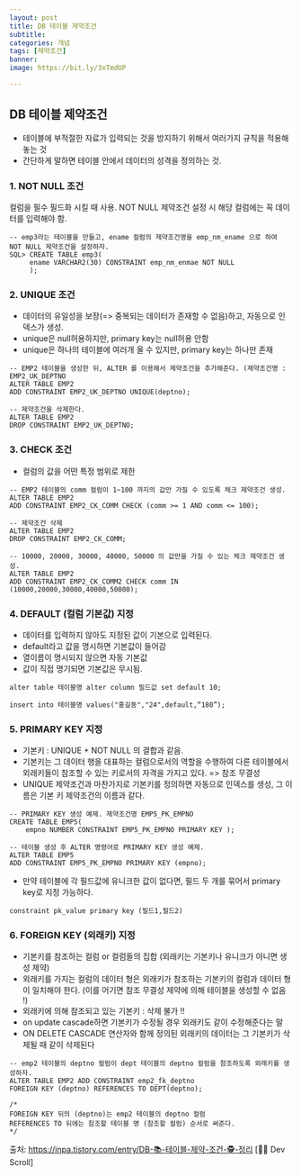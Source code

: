```yaml
---
layout: post
title: DB 테이블 제약조건
subtitle: 
categories: 개념
tags: [제약조건]
banner:
image: https://bit.ly/3xTmdUP

---
```


## DB 테이블 제약조건
* 테이블에 부적절한 자료가 입력되는 것을 방지하기 위해서 여러가지 규칙을 적용해 놓는 것
* 간단하게 말하면 테이블 안에서 데이터의 성격을 정의하는 것.

### 1. NOT NULL 조건
컬럼을 필수 필드화 시킬 때 사용.
NOT NULL 제약조건 설정 시 해당 컬럼에는 꼭 데이터를 입력해야 함.

~~~
-- emp3라는 테이블을 만들고, ename 컬럼의 제약조건명을 emp_nm_ename 으로 하여 NOT NULL 제약조건을 설정하자.  
SQL> CREATE TABLE emp3(  
     ename VARCHAR2(30) CONSTRAINT emp_nm_enmae NOT NULL  
     );  
~~~

### 2. UNIQUE 조건
* 데이터의 유일성을 보장(=> 중복되는 데이터가 존재할 수 없음)하고, 자동으로 인덱스가 생성.
* unique은 null허용하지만, primary key는 null허용 안함
* unique은 하나의 테이블에 여러개 올 수 있지만, primary key는 하나만 존재

~~~
-- EMP2 테이블을 생성한 뒤, ALTER 를 이용해서 제약조건을 추가해준다. (제약조건명 : EMP2_UK_DEPTNO
ALTER TABLE EMP2
ADD CONSTRAINT EMP2_UK_DEPTNO UNIQUE(deptno);

-- 제약조건을 삭제한다.
ALTER TABLE EMP2
DROP CONSTRAINT EMP2_UK_DEPTNO;  
~~~

### 3. CHECK 조건
* 컬럼의 값을 어떤 특정 범위로 제한

~~~
-- EMP2 테이블의 comm 컬럼이 1~100 까지의 값만 가질 수 있도록 체크 제약조건 생성.
ALTER TABLE EMP2
ADD CONSTRAINT EMP2_CK_COMM CHECK (comm >= 1 AND comm <= 100);

-- 제약조건 삭제
ALTER TABLE EMP2
DROP CONSTRAINT EMP2_CK_COMM;

-- 10000, 20000, 30000, 40000, 50000 의 값만을 가질 수 있는 체크 제약조건 생성.
ALTER TABLE EMP2
ADD CONSTRAINT EMP2_CK_COMM2 CHECK comm IN (10000,20000,30000,40000,50000);
~~~

### 4. DEFAULT (컬럼 기본값) 지정
* 데이터를 입력하지 않아도 지정된 값이 기본으로 입력된다.
* default라고 값을 명시하면 기본값이 들어감
* 열이름이 명시되지 않으면 자동 기본값
* 값이 직접 명기되면 기본값은 무시됨.

~~~
alter table 테이블명 alter column 필드값 set default 10;

insert into 테이블명 values("홍길동","24",default,“180”);
~~~

### 5. PRIMARY KEY 지정

* 기본키 : UNIQUE + NOT NULL 의 결합과 같음.
* 기본키는 그 데이터 행을 대표하는 컬럼으로서의 역할을 수행하여 다른 테이블에서 외래키들이 참조할 수 있는 키로서의 자격을 가지고 있다. => 참조 무결성
* UNIQUE 제약조건과 마찬가지로 기본키를 정의하면 자동으로 인덱스를 생성, 그 이름은 기본 키 제약조건의 이름과 같다.

~~~
-- PRIMARY KEY 생성 예제. 제약조건명 EMP5_PK_EMPNO
CREATE TABLE EMP5(
    empno NUMBER CONSTRAINT EMP5_PK_EMPNO PRIMARY KEY );

-- 테이블 생성 후 ALTER 명령어로 PRIMARY KEY 생성 예제.
ALTER TABLE EMP5
ADD CONSTRAINT EMP5_PK_EMPNO PRIMARY KEY (empno);
~~~

* 만약 테이블에 각 필드값에 유니크한 값이 없다면, 필드 두 개를 묶어서 primary key로 지정 가능하다.

~~~
constraint pk_value primary key (필드1,필드2)
~~~

### 6. FOREIGN KEY (외래키) 지정

* 기본키를 참조하는 컬럼 or 컬럼들의 집합 (외래키는 기본키나 유니크가 아니면 생성 제약)
* 외래키를 가지는 컬럼의 데이터 형은 외래키가 참조하는 기본키의 컬럼과 데이터 형이 일치해야 한다. 
(이를 어기면 참조 무결성 제약에 의해 테이블을 생성할 수 없음 !)
* 외래키에 의해 참조되고 있는 기본키 : 삭제 불가 !!
* on update cascade하면 기본키가 수정될 경우 외래키도 같이 수정해준다는 말
* ON DELETE CASCADE 연산자와 함께 정의된 외래키의 데이터는 그 기본키가 삭제될 때 같이 삭제된다

~~~
-- emp2 테이블의 deptno 컬럼이 dept 테이블의 deptno 컬럼을 참조하도록 외래키를 생성하자.
ALTER TABLE EMP2 ADD CONSTRAINT emp2_fk_deptno
FOREIGN KEY (deptno) REFERENCES TO DEPT(deptno);

/*
FOREIGN KEY 뒤의 (deptno)는 emp2 테이블의 deptno 컬럼
REFERENCES TO 뒤에는 참조할 테이블 명 (참조할 컬럼) 순서로 써준다.
*/
~~~

출처: https://inpa.tistory.com/entry/DB-📚-테이블-제약-조건-🕵️-정리 [👨‍💻 Dev Scroll]


